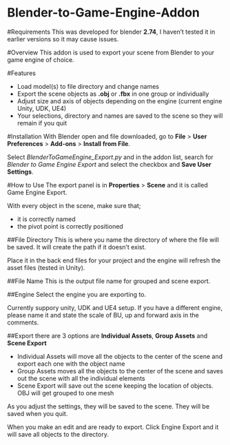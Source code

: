 # Blender-to-Game-Engine-Addon

#Requirements
This was developed for blender **2.74**, I haven’t tested it in earlier versions so it may cause issues.

#Overview
This addon is used to export your scene from Blender to your game engine of choice. 

#Features
- Load model(s) to file directory and change names
- Export the scene objects as **.obj** or **.fbx** in one group or individually
- Adjust size and axis of objects depending on the engine (current engine Unity, UDK, UE4)
- Your selections, directory and names are saved to the scene so they will remain if you quit

#Installation
With Blender open and file downloaded, go to **File** > **User Preferences** > **Add-ons** > **Install from File**. 

Select *BlenderToGameEngine_Export.py* and in the addon list, search for *Blender to Game Engine Export* and select the checkbox and **Save User Settings**.

#How to Use
The export panel is in **Properties** > **Scene** and it is called Game Engine Export.

With every object in the scene, make sure that;
- it is correctly named
- the pivot point is correctly positioned 

##File Directory
This is where you name the directory of where the file will be saved. It will create the path if it doesn’t exist.

Place it in the back end files for your project and the engine will refresh the asset files (tested in Unity).

##File Name
This is the output file name for grouped and scene export.

##Engine
Select the engine you are exporting to. 

Currently suppory unity, UDK and UE4 setup. If you have a different engine, please name it and state the scale of BU, up and forward axis in the comments.

##Export
there are 3 options are **Individual Assets**, **Group Assets** and **Scene Export**
- Individual Assets will move all the objects to the center of the scene and export each one with the object name
- Group Assets moves all the objects to the center of the scene and saves out the scene with all the individual elements
- Scene Export will save out the scene keeping the location of objects. OBJ will get grouped to one mesh

As you adjust the settings, they will be saved to the scene. They will be saved when you quit.

When you make an edit and are ready to export. Click Engine Export and it will save all objects to the directory.

